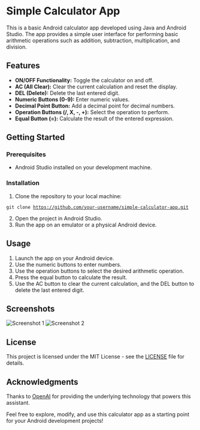 <!DOCTYPE html>
<html lang="en">
<head>
  <meta charset="UTF-8">
  <meta name="viewport" content="width=device-width, initial-scale=1.0">
  <title>Simple Calculator App</title>
</head>
<body>

  <h1>Simple Calculator App</h1>

  <p>This is a basic Android calculator app developed using Java and Android Studio. The app provides a simple user interface for performing basic arithmetic operations such as addition, subtraction, multiplication, and division.</p>

  <h2>Features</h2>

  <ul>
    <li><strong>ON/OFF Functionality:</strong> Toggle the calculator on and off.</li>
    <li><strong>AC (All Clear):</strong> Clear the current calculation and reset the display.</li>
    <li><strong>DEL (Delete):</strong> Delete the last entered digit.</li>
    <li><strong>Numeric Buttons (0-9):</strong> Enter numeric values.</li>
    <li><strong>Decimal Point Button:</strong> Add a decimal point for decimal numbers.</li>
    <li><strong>Operation Buttons (/, X, -, +):</strong> Select the operation to perform.</li>
    <li><strong>Equal Button (=):</strong> Calculate the result of the entered expression.</li>
  </ul>

  <h2>Getting Started</h2>

  <h3>Prerequisites</h3>

  <ul>
    <li>Android Studio installed on your development machine.</li>
  </ul>

  <h3>Installation</h3>

  <ol>
    <li>Clone the repository to your local machine:</li>
  </ol>

  <code>git clone https://github.com/your-username/simple-calculator-app.git</code>

  <ol start="2">
    <li>Open the project in Android Studio.</li>
    <li>Run the app on an emulator or a physical Android device.</li>
  </ol>

  <h2>Usage</h2>

  <ol>
    <li>Launch the app on your Android device.</li>
    <li>Use the numeric buttons to enter numbers.</li>
    <li>Use the operation buttons to select the desired arithmetic operation.</li>
    <li>Press the equal button to calculate the result.</li>
    <li>Use the AC button to clear the current calculation, and the DEL button to delete the last entered digit.</li>
  </ol>

  <h2>Screenshots</h2>

  <img src="screenshots/screenshot1.png" alt="Screenshot 1">
  <img src="screenshots/screenshot2.png" alt="Screenshot 2">

  <h2>License</h2>

  <p>This project is licensed under the MIT License - see the <a href="LICENSE">LICENSE</a> file for details.</p>

  <h2>Acknowledgments</h2>

  <p>Thanks to <a href="https://www.openai.com/">OpenAI</a> for providing the underlying technology that powers this assistant.</p>

  <p>Feel free to explore, modify, and use this calculator app as a starting point for your Android development projects!</p>

</body>
</html>
